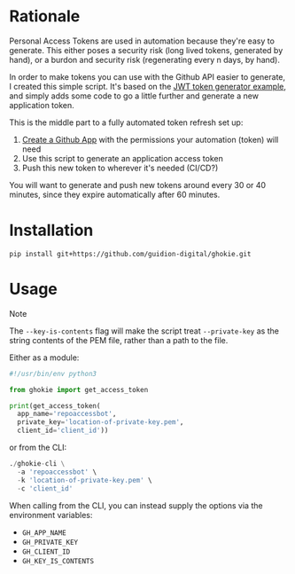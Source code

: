 # Rationale

Personal Access Tokens are used in automation because they're easy to generate. This either poses a security risk (long lived tokens, generated by hand), or a burdon and security risk (regenerating every n days, by hand).

In order to make tokens you can use with the Github API easier to generate, I created this simple script. It's based on the [JWT token generator example](https://docs.github.com/en/apps/creating-github-apps/authenticating-with-a-github-app/generating-a-json-web-token-jwt-for-a-github-app#example-using-python-to-generate-a-jwt), and simply adds some code to go a little further and generate a new application token.

This is the middle part to a fully automated token refresh set up:

1. [Create a Github App](https://docs.github.com/en/apps/creating-github-apps/registering-a-github-app/registering-a-github-app) with the permissions your automation (token) will need
1. Use this script to generate an application access token
1. Push this new token to wherever it's needed (CI/CD?)

You will want to generate and push new tokens around every 30 or 40 minutes, since they expire automatically after 60 minutes.

# Installation

`pip install git+https://github.com/guidion-digital/ghokie.git`

# Usage

> [!NOTE]
The `--key-is-contents` flag will make the script treat `--private-key` as the string contents of the PEM file, rather than a path to the file.

Either as a module:

```python
#!/usr/bin/env python3

from ghokie import get_access_token

print(get_access_token(
  app_name='repoaccessbot',
  private_key='location-of-private-key.pem',
  client_id='client_id'))
```

or from the CLI:

```python
./ghokie-cli \
  -a 'repoaccessbot' \
  -k 'location-of-private-key.pem' \
  -c 'client_id'
```

When calling from the CLI, you can instead supply the options via the environment variables:

- `GH_APP_NAME`
- `GH_PRIVATE_KEY`
- `GH_CLIENT_ID`
- `GH_KEY_IS_CONTENTS`
